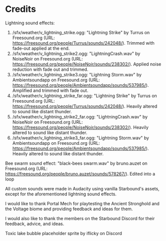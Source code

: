 # Credits

Lightning sound effects:
1. /sfx/weather/v_lightning_strike.ogg: "Lightning Strike" by Turrus on Freesound.org (URL: https://freesound.org/people/Turrus/sounds/242048/). Trimmed with fade-out applied at the end.
1. /sfx/weather/v_lightning_strike2.ogg: "LightningCrash.wav" by NoiseNoir on Freesound.org (URL: https://freesound.org/people/NoiseNoir/sounds/238302/). Applied noise reduction with fade out and trimmed.
1. /sfx/weather/v_lightning_strike3.ogg: "Lightning Storm.wav" by Ambientsoundapp on Freesound.org (URL: https://freesound.org/people/Ambientsoundapp/sounds/537985/). Amplified and trimmed with fade out.
1. /sfx/weather/v_lightning_strike_far.ogg: "Lightning Strike" by Turrus on Freesound.org (URL: https://freesound.org/people/Turrus/sounds/242048/). Heavily altered to sound like distant thunder.
1. /sfx/weather/v_lightning_strike2_far.ogg: "LightningCrash.wav" by NoiseNoir on Freesound.org (URL: https://freesound.org/people/NoiseNoir/sounds/238302/). Heavily altered to sound like distant thunder.
1. /sfx/weather/v_lightning_strike3_far.ogg: "Lightning Storm.wav" by Ambientsoundapp on Freesound.org (URL: https://freesound.org/people/Ambientsoundapp/sounds/537985/). Heavily altered to sound like distant thunder.

Bee swarm sound effect: "black-bees swarm.wav" by bruno.auzet on Freesound.org (URL: https://freesound.org/people/bruno.auzet/sounds/578267/). Edited into a loop

All custom sounds were made in Audacity using vanilla Starbound's assets, except for the aforementioned lightning sound effects.

I would like to thank Portal Mech for playtesting the Ancient Stronghold and the Voltage biome and providing feedback and ideas for them.

I would also like to thank the members on the Starbound Discord for their feedback, advice, and ideas.

Toxic lake bubble placeholder sprite by iflicky on Discord